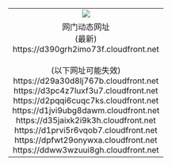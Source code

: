 ﻿<table>
  <tr></tr>
  <tr><td colspan=2 align=center><img src="https://d390grh2imo73f.cloudfront.net/Up/oGate.jpg" /></td></tr>
  <tr><td colspan=2 align=center>网门动态网址<br/>(最新)
<br>https://d390grh2imo73f.cloudfront.net
<br/><br/>(以下网址可能失效)
<br>https://d29a30d8lj767b.cloudfront.net
<br>https://d3pc4z7luxf3u7.cloudfront.net
<br>https://d2pqqi6cuqc7ks.cloudfront.net
<br>https://d1jvi9ubg8dawm.cloudfront.net
<br>https://d35jaixk2i9k3h.cloudfront.net
<br>https://d1prvi5r6vqob7.cloudfront.net
<br>https://dpfwt29onywxa.cloudfront.net
<br>https://ddww3wzuui8gh.cloudfront.net
    </td>
  </tr>
</table>
